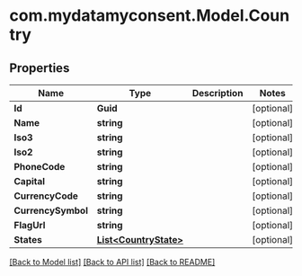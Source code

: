 # com.mydatamyconsent.Model.Country

## Properties

Name | Type | Description | Notes
------------ | ------------- | ------------- | -------------
**Id** | **Guid** |  | [optional] 
**Name** | **string** |  | [optional] 
**Iso3** | **string** |  | [optional] 
**Iso2** | **string** |  | [optional] 
**PhoneCode** | **string** |  | [optional] 
**Capital** | **string** |  | [optional] 
**CurrencyCode** | **string** |  | [optional] 
**CurrencySymbol** | **string** |  | [optional] 
**FlagUrl** | **string** |  | [optional] 
**States** | [**List&lt;CountryState&gt;**](CountryState.md) |  | [optional] 

[[Back to Model list]](../README.md#documentation-for-models) [[Back to API list]](../README.md#documentation-for-api-endpoints) [[Back to README]](../README.md)

